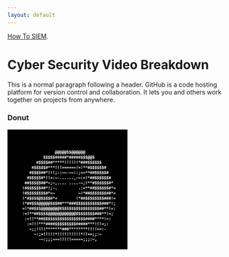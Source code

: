 ```yaml
---
layout: default
---
```




[How To SIEM]().





# Cyber Security Video Breakdown

This is a normal paragraph following a header. GitHub is a code hosting platform for version control and collaboration. It lets you and others work together on projects from anywhere.


### Donut

![DONUT](donut.gif)
